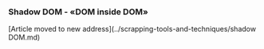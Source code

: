 ### Shadow DOM - «DOM inside DOM»

[Article moved to new address](../scrapping-tools-and-techniques/shadow DOM.md)